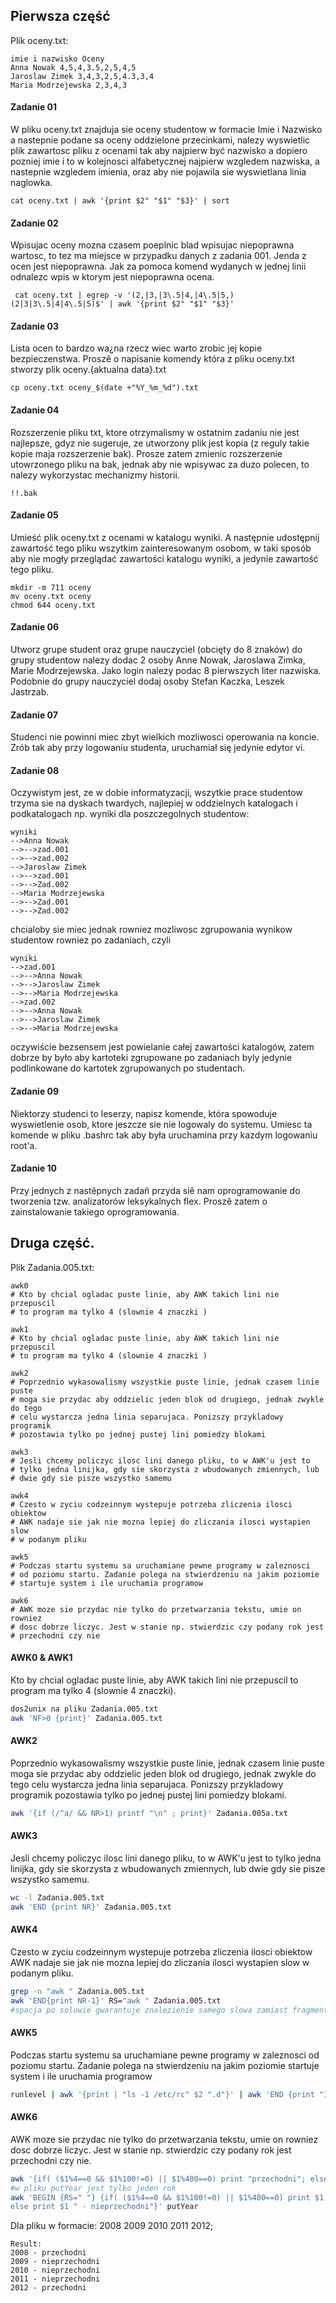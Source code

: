 ## Pierwsza część
Plik oceny.txt:
```
imie i nazwisko Oceny
Anna Nowak 4,5,4,3.5,2,5,4,5
Jaroslaw Zimek 3,4,3,2,5,4.3,3,4
Maria Modrzejewska 2,3,4,3
```
#### Zadanie 01
W pliku oceny.txt znajduja sie oceny studentow w formacie Imie i Nazwisko a nastepnie podane sa oceny oddzielone przecinkami, nalezy wyswietlic plik zawartosc pliku z ocenami tak aby najpierw być nazwisko a dopiero pozniej imie i to w kolejnosci alfabetycznej najpierw wzgledem nazwiska, a nastepnie wzgledem imienia, oraz aby nie pojawila sie wyswietlana linia naglowka.

```
cat oceny.txt | awk '{print $2" "$1" "$3}' | sort
```

#### Zadanie 02
Wpisujac oceny mozna czasem poeplnic blad wpisujac niepoprawna wartosc, to tez ma miejsce w przypadku danych z zadania 001. Jenda z ocen jest niepoprawna. Jak za pomoca komend wydanych w jednej linii odnalezc wpis w ktorym  jest niepoprawna ocena.
```
 cat oceny.txt | egrep -v '(2,|3,|3\.5|4,|4\.5|5,)(2|3|3\.5|4|4\.5|5)$' | awk '{print $2" "$1" "$3}'
```

#### Zadanie 03
Lista ocen to bardzo wa¿na rzecz wiec warto zrobic jej kopie bezpieczenstwa. Proszê o napisanie komendy która z pliku oceny.txt stworzy plik oceny.{aktualna data}.txt
```
cp oceny.txt oceny_$(date +"%Y_%m_%d").txt
```

#### Zadanie 04
Rozszerzenie pliku txt, ktore otrzymalismy w ostatnim zadaniu nie jest najlepsze, gdyz nie sugeruje, ze utworzony plik jest kopia (z reguly takie kopie maja rozszerzenie bak). Prosze zatem zmienic rozszerzenie utowrzonego pliku na bak, jednak aby nie wpisywac za duzo polecen, to nalezy wykorzystac mechanizmy historii.
```
!!.bak
```

#### Zadanie 05
Umieść plik oceny.txt z ocenami w katalogu wyniki. A następnie udostępnij zawartość tego pliku wszytkim zainteresowanym osobom, w taki sposób aby nie mogły przeglądać zawartości katalogu wyniki, a jedynie  zawartość tego pliku.
```
mkdir -m 711 oceny
mv oceny.txt oceny
chmod 644 oceny.txt
```

#### Zadanie 06
Utworz grupe student oraz grupe nauczyciel (obcięty do 8 znaków) do grupy studentow nalezy dodac 2 osoby Anne Nowak, Jaroslawa Zimka, Marie Modrzejewska. Jako login nalezy podac 8 pierwszych liter nazwiska. Podobnie do grupy nauczyciel dodaj osoby Stefan Kaczka, Leszek Jastrzab.

#### Zadanie 07
Studenci nie powinni miec zbyt wielkich mozliwosci operowania na koncie. Zrób tak aby przy logowaniu studenta, uruchamiał się jedynie edytor vi.

#### Zadanie 08
Oczywistym jest, ze w dobie informatyzacji, wszytkie prace studentow trzyma sie na dyskach twardych, najlepiej w oddzielnych katalogach i podkatalogach np. wyniki dla poszczegolnych studentow:
```
wyniki
-->Anna Nowak 
-->-->zad.001
-->-->zad.002
-->Jaroslaw Zimek 
-->-->zad.001
-->-->Zad.002
-->Maria Modrzejewska
-->-->Zad.001
-->-->Zad.002
```
chcialoby sie miec jednak rowniez mozliwosc zgrupowania wynikow studentow rowniez po zadaniach, czyli 
```
wyniki
-->zad.001
-->-->Anna Nowak 
-->-->Jaroslaw Zimek 
-->-->Maria Modrzejewska
-->zad.002
-->-->Anna Nowak 
-->-->Jaroslaw Zimek 
-->-->Maria Modrzejewska
```
oczywiście bezsensem jest powielanie całej zawartości katalogów, zatem dobrze by było aby kartoteki zgrupowane po zadaniach byly jedynie podlinkowane do kartotek zgrupowanych po studentach.

#### Zadanie 09
Niektorzy studenci to leserzy, napisz komende, która spowoduje wyswietlenie osob, ktore jeszcze sie nie logowaly do systemu. Umiesc ta komende w pliku .bashrc tak aby była uruchamina przy kazdym logowaniu root'a.

#### Zadanie 10
Przy jednych z nastêpnych zadañ przyda siê nam oprogramowanie do tworzenia tzw. analizatorów leksykalnych flex. Proszê zatem o zainstalowanie takiego oprogramowania.

## Druga część.
Plik Zadania.005.txt:
```
awk0
# Kto by chcial ogladac puste linie, aby AWK takich lini nie przepuscil
# to program ma tylko 4 (slownie 4 znaczki )

awk1
# Kto by chcial ogladac puste linie, aby AWK takich lini nie przepuscil
# to program ma tylko 4 (slownie 4 znaczki )

awk2 
# Poprzednio wykasowalismy wszystkie puste linie, jednak czasem linie puste
# moga sie przydac aby oddzielic jeden blok od drugiego, jednak zwykle do tego
# celu wystarcza jedna linia separujaca. Ponizszy przykladowy programik 
# pozostawia tylko po jednej pustej lini pomiedzy blokami

awk3
# Jesli chcemy policzyc ilosc lini danego pliku, to w AWK'u jest to
# tylko jedna linijka, gdy sie skorzysta z wbudowanych zmiennych, lub
# dwie gdy sie pisze wszystko samemu

awk4
# Czesto w zyciu codzeinnym wystepuje potrzeba zliczenia ilosci obiektow
# AWK nadaje sie jak nie mozna lepiej do zliczania ilosci wystapien slow 
# w podanym pliku

awk5
# Podczas startu systemu sa uruchamiane pewne programy w zaleznosci
# od poziomu startu. Zadanie polega na stwierdzeniu na jakim poziomie 
# startuje system i ile uruchamia programow

awk6
# AWK moze sie przydac nie tylko do przetwarzania tekstu, umie on rowniez
# dosc dobrze liczyc. Jest w stanie np. stwierdzic czy podany rok jest 
# przechodni czy nie
```

#### AWK0 & AWK1
Kto by chcial ogladac puste linie, aby AWK takich lini nie przepuscil to program ma tylko 4 (slownie 4 znaczki).
```bash
dos2unix na pliku Zadania.005.txt
awk 'NF>0 {print}' Zadania.005.txt
```
#### AWK2
Poprzednio wykasowalismy wszystkie puste linie, jednak czasem linie puste moga sie przydac aby oddzielic jeden blok od drugiego, jednak zwykle do tego celu wystarcza jedna linia separujaca. Ponizszy przykladowy programik pozostawia tylko po jednej pustej lini pomiedzy blokami.
```bash
awk '{if (/^a/ && NR>1) printf "\n" ; print}' Zadania.005a.txt
```

#### AWK3
Jesli chcemy policzyc ilosc lini danego pliku, to w AWK'u jest to tylko jedna linijka, gdy sie skorzysta z wbudowanych zmiennych, lub
dwie gdy sie pisze wszystko samemu.
```bash
wc -l Zadania.005.txt
awk 'END {print NR}' Zadania.005.txt
```
#### AWK4
Czesto w zyciu codzeinnym wystepuje potrzeba zliczenia ilosci obiektow AWK nadaje sie jak nie mozna lepiej do zliczania ilosci wystapien slow w podanym pliku.
```bash
grep -n "awk " Zadania.005.txt
awk 'END{print NR-1}' RS="awk " Zadania.005.txt 
#spacja po solowie gwarantuje znalezienie samego slowa zamiast fragmentu
```
#### AWK5
Podczas startu systemu sa uruchamiane pewne programy w zaleznosci od poziomu startu. Zadanie polega na stwierdzeniu na jakim poziomie startuje system i ile uruchamia programow
```bash
runlevel | awk '{print | "ls -1 /etc/rc" $2 ".d"}' | awk 'END {print "Ilosc uruchominych uslug: "NR-2}'
```
#### AWK6
AWK moze sie przydac nie tylko do przetwarzania tekstu, umie on rowniez dosc dobrze liczyc. Jest w stanie np. stwierdzic czy podany rok jest przechodni czy nie.
```bash
awk '{if( ($1%4==0 && $1%100!=0) || $1%400==0) print "przechodni"; else print "nieprzechodni"}' putYear 
#w pliku putYear jest tylko jeden rok
awk 'BEGIN {RS=" "} {if( ($1%4==0 && $1%100!=0) || $1%400==0) print $1 " - przechodni"; 
else print $1 " - nieprzechodni"}' putYear
```
Dla pliku w formacie: 2008 2009 2010 2011 2012;
```
Result:
2008 - przechodni
2009 - nieprzechodni
2010 - nieprzechodni
2011 - nieprzechodni
2012 - przechodni
```
